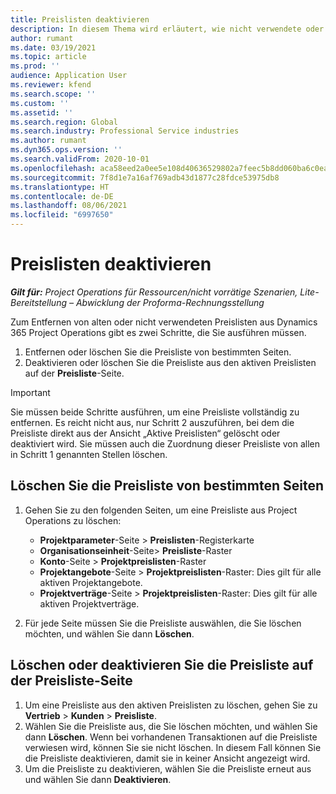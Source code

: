 ```yaml
---
title: Preislisten deaktivieren
description: In diesem Thema wird erläutert, wie nicht verwendete oder alte Preislisten deaktiviert oder entfernt werden.
author: rumant
ms.date: 03/19/2021
ms.topic: article
ms.prod: ''
audience: Application User
ms.reviewer: kfend
ms.search.scope: ''
ms.custom: ''
ms.assetid: ''
ms.search.region: Global
ms.search.industry: Professional Service industries
ms.author: rumant
ms.dyn365.ops.version: ''
ms.search.validFrom: 2020-10-01
ms.openlocfilehash: aca58eed2a0ee5e108d40636529802a7feec5b8dd060ba6c0eabc6d0b92b2e2f
ms.sourcegitcommit: 7f8d1e7a16af769adb43d1877c28fdce53975db8
ms.translationtype: HT
ms.contentlocale: de-DE
ms.lasthandoff: 08/06/2021
ms.locfileid: "6997650"
---
```

# <a name="deactivate-price-lists"></a>Preislisten deaktivieren 

_**Gilt für:** Project Operations für Ressourcen/nicht vorrätige Szenarien, Lite-Bereitstellung – Abwicklung der Proforma-Rechnungsstellung_

Zum Entfernen von alten oder nicht verwendeten Preislisten aus Dynamics 365 Project Operations gibt es zwei Schritte, die Sie ausführen müssen. 

1. Entfernen oder löschen Sie die Preisliste von bestimmten Seiten.
2. Deaktivieren oder löschen Sie die Preisliste aus den aktiven Preislisten auf der **Preisliste**-Seite.

>[!IMPORTANT]
> Sie müssen beide Schritte ausführen, um eine Preisliste vollständig zu entfernen. Es reicht nicht aus, nur Schritt 2 auszuführen, bei dem die Preisliste direkt aus der Ansicht „Aktive Preislisten“ gelöscht oder deaktiviert wird. Sie müssen auch die Zuordnung dieser Preisliste von allen in Schritt 1 genannten Stellen löschen.

## <a name="delete-the-price-list-from-specific-pages"></a>Löschen Sie die Preisliste von bestimmten Seiten
1. Gehen Sie zu den folgenden Seiten, um eine Preisliste aus Project Operations zu löschen:  

      - **Projektparameter**-Seite > **Preislisten**-Registerkarte
      - **Organisationseinheit**-Seite> **Preisliste**-Raster
      - **Konto**-Seite > **Projektpreislisten**-Raster
      - **Projektangebote**-Seite > **Projektpreislisten**-Raster: Dies gilt für alle aktiven Projektangebote.
      - **Projektverträge**-Seite > **Projektpreislisten**-Raster: Dies gilt für alle aktiven Projektverträge.

 2. Für jede Seite müssen Sie die Preisliste auswählen, die Sie löschen möchten, und wählen Sie dann **Löschen**. 
 
## <a name="delete-or-deactivate-the-price-list-from-the-price-lists-page"></a>Löschen oder deaktivieren Sie die Preisliste auf der Preisliste-Seite
 
1. Um eine Preisliste aus den aktiven Preislisten zu löschen, gehen Sie zu **Vertrieb** > **Kunden** > **Preisliste**. 
2. Wählen Sie die Preisliste aus, die Sie löschen möchten, und wählen Sie dann **Löschen**. Wenn bei vorhandenen Transaktionen auf die Preisliste verwiesen wird, können Sie sie nicht löschen. In diesem Fall können Sie die Preisliste deaktivieren, damit sie in keiner Ansicht angezeigt wird. 
3. Um die Preisliste zu deaktivieren, wählen Sie die Preisliste erneut aus und wählen Sie dann **Deaktivieren**.   
